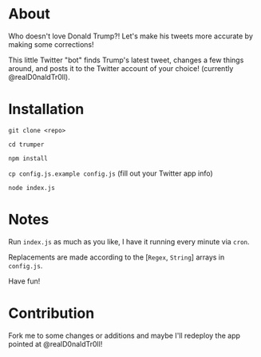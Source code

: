 # About

Who doesn't love Donald Trump?!  Let's make his tweets more accurate by making some corrections!

This little Twitter "bot" finds Trump's latest tweet, changes a few things around, and posts it to the Twitter account of your choice! (currently @realD0naldTr0ll).

# Installation

`git clone <repo>`

`cd trumper`

`npm install`

`cp config.js.example config.js` (fill out your Twitter app info)

`node index.js`

# Notes

Run `index.js` as much as you like, I have it running every minute via `cron`.

Replacements are made according to the [`Regex`, `String`] arrays in `config.js`.

Have fun!

# Contribution

Fork me to some changes or additions and maybe I'll redeploy the app pointed at @realD0naldTr0ll!